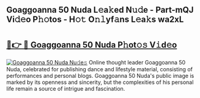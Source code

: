 ## Goaggoanna 50 Nuda L𝚎a𝚔ed N𝚞𝚍e - Part-mQJ Vi𝚍𝚎o P𝚑𝚘tos - H𝚘𝚝 O𝚗𝚕yf𝚊ns L𝚎a𝚔s wa2xL

# <h2><a href="http://kf3u8cw.oniu.top/?m=Goaggoanna+50+Nuda">🔗👉 🔴 Goaggoanna 50 Nuda P𝚑ot𝚘𝚜 V𝚒d𝚎o</a></h2>

[![Goaggoanna 50 Nuda Nu𝚍e𝚜](https://i.imgur.com/0qMVB7G.gif)](http://kf3u8cw.oniu.top/?m=Goaggoanna+50+Nuda)
Online thought leader Goaggoanna 50 Nuda, celebrated for publishing dance and lifestyle material, consisting of performances and personal blogs. Goaggoanna 50 Nuda's public image is marked by its openness and sincerity, but the complexities of his personal life remain a source of intrigue and fascination.  
